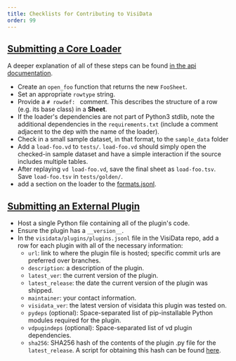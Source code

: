 ```yaml
---
title: Checklists for Contributing to VisiData
order: 99
---
```


## [Submitting a Core Loader](#loader)
A deeper explanation of all of these steps can be found [in the api documentation](https://www.visidata.org/docs/api/loaders.html).

- Create an `open_foo` function that returns the new `FooSheet`.
- Set an appropriate `rowtype` string.
- Provide a `# rowdef: ` comment. This describes the structure of a row (e.g. its base class) in a **Sheet**.
- If the loader's dependencies are not part of Python3 stdlib, note the additional dependencies in the `requirements.txt` (include a comment adjacent to the dep with the name of the loader).
- Check in a small sample dataset, in that format, to the `sample_data` folder
- Add a `load-foo.vd` to `tests/`. `load-foo.vd` should simply open the checked-in sample dataset and have a simple interaction if the source includes multiple tables.
- After replaying `vd load-foo.vd`, save the final sheet as `load-foo.tsv`. Save `load-foo.tsv` in `tests/golden/`.
- add a section on the loader to the [formats.jsonl](https://github.com/saulpw/visidata/blob/develop/dev/formats.jsonl).

## [Submitting an External Plugin](#plugins)

- Host a single Python file containing all of the plugin's code.
- Ensure the plugin has a `__version__`.
- In the `visidata/plugins/plugins.jsonl` file in the VisiData repo, add a row for each plugin with all of the necessary information:
    - `url`: link to where the plugin file is hosted; specific commit urls are preferred over branches.
    - `description`: a description of the plugin.
    - `latest_ver`: the current version of the plugin.
    - `latest_release`: the date the current version of the plugin was shipped.
    - `maintainer`: your contact information.
    - `visidata_ver`: the latest version of visidata this plugin was tested on.
    - `pydeps` (optional): Space-separated list of pip-installable Python modules required for the plugin.
    - `vdpugindeps` (optional): Space-separated list of vd plugin dependencies.
    - `sha256`: SHA256 hash of the contents of the plugin .py file for the `latest_release`. A script for obtaining this hash can be found [here](https://raw.githubusercontent.com/saulpw/visidata/develop/dev/vdhash.py).
